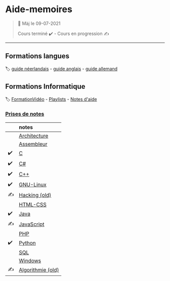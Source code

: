 ﻿# Aide-memoires

> 🧭 Màj le 09-07-2021 
>
> Cours terminé :heavy_check_mark: - 
> Cours en progression 	:writing_hand:

---

## Formations langues
:label: [guide néerlandais](https://www.nlfacile.com/guide/) -
[guide anglais](https://www.anglaisfacile.com/guide/) -
[guide allemand](https://www.allemandfacile.com/guide/)

## Formations Informatique
:label: [FormationVidéo](https://github.com/jasonchampagne/FormationVideo) - [Playlists](https://www.youtube.com/c/Formationvid%C3%A9o8/playlists) - [Notes d'aide](Aide/README.md)

### [Prises de notes](#)
||notes
-|:-
||[Architecture](Architecture/README.md)
||[Assembleur](Assembleur/README.md)
|:heavy_check_mark:|[C](C/README.md)
|:heavy_check_mark:|[C#](CSharp/README.md)
|:heavy_check_mark:|[C++](C++/README.md)
|:heavy_check_mark:|[GNU-Linux](GNU-Linux/README.md)
|:writing_hand:|[Hacking (old)](Hacking/README.md)
||[HTML-CSS](HTML-CSS/README.md)
|:heavy_check_mark:|[Java](Java/README.md)
|:writing_hand:|[JavaScript](JavaScript/README.md)
||[PHP](PHP/README.md)
|:heavy_check_mark:|[Python](Python/README.md)
||[SQL](SQL/README.md)
||[Windows](Windows/README.md)
|:writing_hand:|[Algorithmie (old)](Algorithmie/README.md)